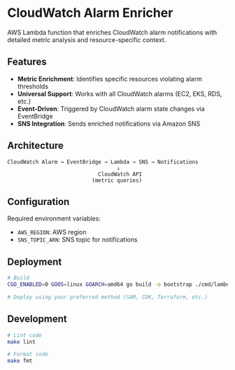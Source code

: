 # CloudWatch Alarm Enricher

AWS Lambda function that enriches CloudWatch alarm notifications with detailed metric analysis and resource-specific context.

## Features

- **Metric Enrichment**: Identifies specific resources violating alarm thresholds
- **Universal Support**: Works with all CloudWatch alarms (EC2, EKS, RDS, etc.)
- **Event-Driven**: Triggered by CloudWatch alarm state changes via EventBridge
- **SNS Integration**: Sends enriched notifications via Amazon SNS

## Architecture

```
CloudWatch Alarm → EventBridge → Lambda → SNS → Notifications
                                   ↓
                             CloudWatch API
                           (metric queries)
```

## Configuration

Required environment variables:
- `AWS_REGION`: AWS region
- `SNS_TOPIC_ARN`: SNS topic for notifications

## Deployment

```bash
# Build
CGO_ENABLED=0 GOOS=linux GOARCH=amd64 go build -o bootstrap ./cmd/lambda

# Deploy using your preferred method (SAM, CDK, Terraform, etc.)
```

## Development

```bash
# Lint code
make lint

# Format code
make fmt
```
